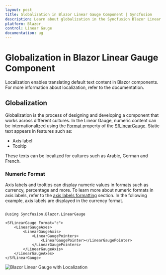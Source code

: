 ```yaml
---
layout: post
title: Globalization in Blazor Linear Gauge Component | Syncfusion
description: Learn about globalization in the Syncfusion Blazor Linear Gauge component, including localizing static text and formatting numbers across cultures.
platform: Blazor
control: Linear Gauge
documentation: ug
---
```


# Globalization in Blazor Linear Gauge Component

Localization enables translating default text content in Blazor components. For more information about localization, refer to the documentation.

## Globalization

Globalization is the process of designing and developing a component that works across different cultures. In the Linear Gauge, numeric content can be internationalized using the [Format](https://help.syncfusion.com/cr/blazor/Syncfusion.Blazor.LinearGauge.SfLinearGauge.html#Syncfusion_Blazor_LinearGauge_SfLinearGauge_Format) property of the [SfLinearGauge](https://help.syncfusion.com/cr/blazor/Syncfusion.Blazor.LinearGauge.SfLinearGauge.html). Static text appears in features such as:

* Axis label
* Tooltip

These texts can be localized for cultures such as Arabic, German and French.

### Numeric Format

Axis labels and tooltips can display numeric values in formats such as currency, percentage and more. To learn more about numeric formats in axis labels, refer to the [axis labels formatting](axis/#displaying-numeric-format-in-labels) section. In the following example, axis labels are displayed in the currency format.

```cshtml

@using Syncfusion.Blazor.LinearGauge

<SfLinearGauge Format="c">
    <LinearGaugeAxes>
        <LinearGaugeAxis>
            <LinearGaugePointers>
                <LinearGaugePointer></LinearGaugePointer>
            </LinearGaugePointers>
        </LinearGaugeAxis>
    </LinearGaugeAxes>
</SfLinearGauge>

```

![Blazor Linear Gauge with Localization](images/blazor-linear-gauge-localization.png)
